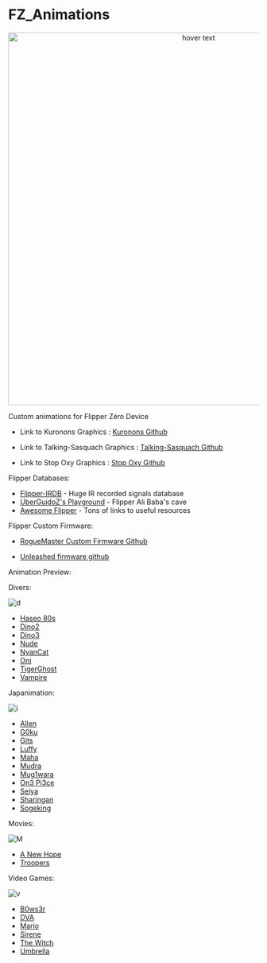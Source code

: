 # FZ_Animations

<p align="center"> <img src="https://i.postimg.cc/fybb82KG/Haseo.png" width="750" title="hover text"> 

Custom animations for Flipper Zéro Device

- Link to Kuronons Graphics : [Kuronons Github](https://github.com/Kuronons/FZ_graphics#links-of-interest--flipper-graphics)

- Link to Talking-Sasquach Graphics : [Talking-Sasquach Github](https://github.com/skizzophrenic/Talking-Sasquach)

- Link to Stop Oxy Graphics : [Stop Oxy Github](https://github.com/stopoxy/FZAnimations)

Flipper Databases:

- [Flipper-IRDB](https://github.com/UberGuidoZ/Flipper-IRDB) - Huge IR recorded signals database
- [UberGuidoZ's Playground](https://github.com/UberGuidoZ/Flipper) - Flipper Ali Baba's cave
- [Awesome Flipper](https://github.com/UberGuidoZ/awesome-flipperzero) - Tons of links to useful resources

Flipper Custom Firmware:

- [RogueMaster Custom Firmware Github](https://github.com/RogueMaster/flipperzero-firmware-wPlugins/releases)

- [Unleashed firmware github](https://github.com/Eng1n33r/flipperzero-firmware)

  
Animation Preview:
  
  Divers:
  
  ![d](https://user-images.githubusercontent.com/7059354/195798447-24af0c96-0513-4f76-b0be-d8d0d777921b.jpg)

   - [Haseo 80s](https://github.com/Haseosama/FZ_Animations/blob/main/Divers/Haseo_80s_128x64/Readme.md)
 - [Dino2](https://github.com/Haseosama/FZ_Animations/blob/main/Divers/Haseo_Dino2_128x64/Readme.md)
 - [Dino3](https://github.com/Haseosama/FZ_Animations/blob/main/Divers/Haseo_Dino3_128x64/Readme.md)
 - [Nude](https://github.com/Haseosama/FZ_Animations/blob/main/Divers/Haseo_Nude_128x64/Readme.md)
 - [NyanCat](https://github.com/Haseosama/FZ_Animations/blob/main/Divers/Haseo_NyanCat_128x64/Readme.md)
 - [Oni](https://github.com/Haseosama/FZ_Animations/blob/main/Divers/Haseo_Oni_128x64/Readme.md)
 - [TigerGhost](https://github.com/Haseosama/FZ_Animations/blob/main/Divers/Haseo_TigerGhost_128x64/Readme.md)
 - [Vampire](https://github.com/Haseosama/FZ_Animations/blob/main/Divers/Haseo_Vampire_128x64/Readme.md)
  
  Japanimation: 
  
  ![i](https://user-images.githubusercontent.com/7059354/195796150-e30e0922-839f-4d89-8f31-2fb1d7154c34.png)
  
 - [Allen](https://github.com/Haseosama/FZ_Animations/blob/main/Japanimation/Haseo_Allen_128x64/Readme.md)
 - [G0ku](https://github.com/Haseosama/FZ_Animations/blob/main/Japanimation/Hase_G0ku_128x64/Readme.md)
 - [Gits](https://github.com/Haseosama/FZ_Animations/blob/main/Japanimation/Haseo_GITS_128x64/Readme.md)
 - [Luffy](https://github.com/Haseosama/FZ_Animations/blob/main/Japanimation/Haseo_Luffy_128x64/Readme.md)
 - [Maha](https://github.com/Haseosama/FZ_Animations/blob/main/Japanimation/Haseo_Maha_128x64/Readme.md)
 - [Mudra](https://github.com/Haseosama/FZ_Animations/blob/main/Japanimation/Haseo_Mudra_128x64/Readme.md)
 - [Mug1wara](https://github.com/Haseosama/FZ_Animations/blob/main/Japanimation/Haseo_Mug1wara_128x64/Readme.md)
 - [On3 Pi3ce](https://github.com/Haseosama/FZ_Animations/blob/main/Japanimation/Haseo_On3_Pi3ce_128x64/Readme.md)
 - [Seiya](https://github.com/Haseosama/FZ_Animations/blob/main/Japanimation/Haseo_Seiya_128x64/Readme.md)
 - [Sharingan](https://github.com/Haseosama/FZ_Animations/blob/main/Japanimation/Haseo_Sharingan_128x64/Readme.md)
 - [Sogeking](https://github.com/Haseosama/FZ_Animations/blob/main/Japanimation/Haseo_Sogeking_128x64/Readme.md)
  
  Movies:
  
  ![M](https://user-images.githubusercontent.com/7059354/195797616-f2189a0f-97de-4d32-a2b9-6f44f3df4129.jpg)

 - [A New Hope](https://github.com/Haseosama/FZ_Animations/blob/main/Movies/Haseo_A_New_Hope_128x64/Readme.md)
 - [Troopers](https://github.com/Haseosama/FZ_Animations/blob/main/Movies/Haseo_Troopers_128x64/Readme.md)
  
  Video Games:
  
  ![v](https://user-images.githubusercontent.com/7059354/195797172-55c38457-e802-47a9-a71c-b173b2565252.jpg)
  
 - [B0ws3r](https://github.com/Haseosama/FZ_Animations/blob/main/Video%20Games/Haseo_B0ws3r_128x64/Readme.md)
 - [DVA](https://github.com/Haseosama/FZ_Animations/blob/main/Video%20Games/Haseo_DVA_128x64/Readme.md)
 - [Mario](https://github.com/Haseosama/FZ_Animations/blob/main/Video%20Games/Haseo_Mario_128x64/Readme.md)
 - [Sirene](https://github.com/Haseosama/FZ_Animations/blob/main/Video%20Games/Haseo_Sirene_128x64/Readme.md)
 - [The Witch](https://github.com/Haseosama/FZ_Animations/blob/main/Video%20Games/Haseo_The_Witch_128x64/Readme.md)
 - [Umbrella](https://github.com/Haseosama/FZ_Animations/blob/main/Video%20Games/Haseo_Umbrella_128x64/Readme.md)
  
